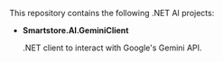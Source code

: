 This repository contains the following .NET AI projects:

- **Smartstore.AI.GeminiClient**

  .NET client to interact with Google's Gemini API.

